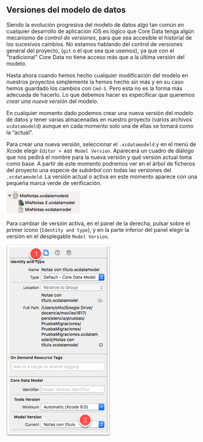 ## Versiones del modelo de datos

Siendo la evolución progresiva del modelo de datos algo tan común en cualquier desarrollo de aplicación iOS es lógico que Core Data tenga algún mecanismo de *control de versiones*, para que sea accesible el historial de los sucesivos cambios. No estamos hablando del control de versiones general del proyecto, (`git` o el que sea que usemos), ya que con el "tradicional" Core Data no tiene acceso más que a la última versión del modelo.

Hasta ahora cuando hemos hecho cualquier modificación del modelo en nuestros proyectos simplemente la hemos hecho sin más y en su caso hemos guardado los cambios con `Cmd-S`. Pero esta no es la forma más adecuada de hacerlo. Lo que debemos hacer es especificar que queremos *crear una nueva versión* del modelo.

En cualquier momento dado podemos crear una nueva versión del modelo de datos y tener varias almacenadas en nuestro proyecto (varios archivos `xcdatamodeld`) aunque en cada momento solo una de ellas se tomará como la “actual”.

Para crear una nueva versión, seleccionar el `.xcdatamodeld` y en el menú de Xcode elegir `Editor > Add Model Version`. Aparecerá un cuadro de diálogo que nos pedirá el nombre para la nueva versión y qué versión actual toma como base. A partir de este momento podremos ver en el árbol de ficheros del proyecto una especie de *subárbol* con todas las versiones del `.xcdatamodeld`. La versión actual o activa en este momento aparece con una pequeña marca verde de verificación.

 ![](img/versiones_modelos.png)

Para cambiar de versión activa, en el panel de la derecha, pulsar sobre el primer icono (`Identity and type`), y en la parte inferior del panel elegir la versión en el desplegable `Model Version`.

![](img/version_actual.png)
